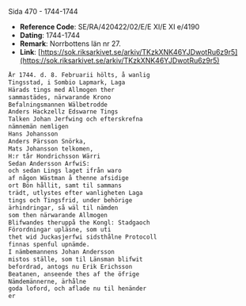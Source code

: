 Sida 470 - 1744-1744

- **Reference Code**: SE/RA/420422/02/E/E XI/E XI e/4190
- **Dating**: 1744-1744
- **Remark**: Norrbottens län nr 27.
- **Link**: [https://sok.riksarkivet.se/arkiv/TKzkXNK46YJDwotRu6z9r5](https://sok.riksarkivet.se/arkiv/TKzkXNK46YJDwotRu6z9r5)

```txt linenums="1"
År 1744. d. 8. Februarii hölts, å wanlig
Tingsstad, i Sombio Lapmark, Laga
Härads tings med Allmogen ther
sammastädes, närwarande Krono
Befalningsmannen Wälbetrodde
Anders Hackzellz Edswarne Tings
Talken Johan Jerfwing och efterskrefna
nämnemän nemligen
Hans Johansson
Anders Pärsson Snörka,
Mats Johansson telkomen,
H:r tår Hondrichsson Wärri
Sedan Andersson ArfwiS:
och sedan Lings laget ifrån waro
af någon Wästman å thenne afsidige
ort Bön hållit, samt til sammans
trädt, utlystes efter wanligheten Laga
tings och Tingsfrid, under behörige
ärhindringar, så wäl til nämden
som then närwarande Allmogen
Blifwandes theruppå the Kongl: Stadgaoch
Förordningar upläsne, som uti
thet wid Juckasjerfwi sidsthålne Protocoll
finnas spenful upnämde.
I nämbemannens Johan Andersson
mistos ställe, som til Länsman blifwit
befordrad, antogs nu Erik Erichsson
Beatanen, anseende thes af the öfrige
Nämdemännerne, ärhålne
goda loford, och aflade nu til henänder
er
```

